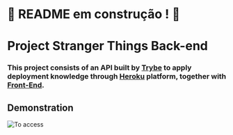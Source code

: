 # :construction: README em construção ! :construction:

# Project Stranger Things Back-end

### This project consists of an API built by [Trybe](https://betrybe.com/) to apply deployment knowledge through [Heroku](https://heroku.com/) platform, together with [Front-End](https://github.com/PirminP/stranger-things-frontend).

## Demonstration

![To access]()
